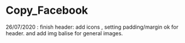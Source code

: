 # Copy_Facebook
26/07/2020 : finish header: add icons , setting padding/margin ok for header. and add img balise for general images.